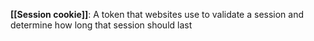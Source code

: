 **[[Session cookie]]**: A token that websites use to validate a session and determine how long that session should last